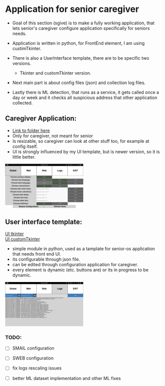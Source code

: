 # Application for senior caregiver
- Goal of this section (sgive) is to make a fully working application, that lets senior's
 caregiver configure application specifically for seniors needs.
- Application is written in python, for FrontEnd element, I am using custimTkinter.

- There is also a UserInterface template, there are to be specific two versions.
   - Tkinter and customTkinter version.

- Next main part is about config files (json) and collection log files.
- Lastly there is ML detection, that runs as a service, it gets called once a day or week and it checks all suspicious address that other application collected.


## Caregiver Application:
- [Link to folder here](src/CaregiverApp/) <br>
- Only for caregiver, not meant for senior
- Is resizable, so caregiver can look at other stuff too, for example at config itself.
- UI is strongly influenced by my UI template, but is newer version, so it is little better. <br>
<img src="https://github.com/RYUseless/senior-os/blob/dev/sgive/screenshots/CaregiverApp_GLOBAL.png" alt="App_screenshot_not_showing" style="width:50%;">


## User interface template:
[UI tkinter](src/gui_template/) <br>
[UI customTkinter](src/guiTemplateCustomTkinter/) <br>
- simple module in python, used as a tamplate for senior-os application that needs front end UI.
- its configurable through json file.
- can be edited through configuration application for caregiver.
- every element is dynamic (etc. buttons are) or its in progress to be dynamic.

<img src="https://github.com/RYUseless/senior-os/blob/dev/sgive/screenshots/CaregiverApp_LOGS.png" alt="App_screenshot_not_showing" style="width:50%;">


### TODO:
- [ ] SMAIL configuration
- [ ] SWEB configuration
- [ ] fix logs rescaling issues
- [ ] better ML dataset implementation and other ML fixes



